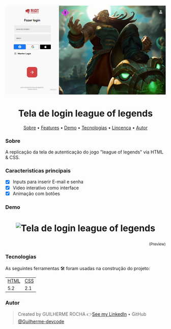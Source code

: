 <p align="center">
    <img alt="Readme" title="Readme GIF" src="screen.png" />
</p>

<h1 align="center">Tela de login league of legends</h1>

<p align="center">
    <a href="#sobre">Sobre</a> • 
    <a href="#features">Features</a> • 
    <a href="#demo">Demo</a> •  
    <a href="#tecnologias">Tecnologias</a> • 
    <a href="#licenca">Lincença</a> • 
    <a href="#autor">Autor</a> 
</p>

### Sobre

A replicação da tela de autenticação do jogo "league of legends" via HTML & CSS.

### Caracteristicas principais

- [x] Inputs para inserir E-mail e senha
- [x] Video interativo como interface
- [x] Animação com botões

### Demo
<h1 align="center">
    <img alt="Tela de login league of legends" title="Tela de login league of legends" src="./public/img/demo.gif" />
</h1>

<p align="right">
<sub>(Preview)</sub>
</p>

### Tecnologias

As seguintes ferramentas 🛠 foram usadas na construção do projeto:

<table>
    <tr>
        <td><a href="https://html.com/">HTML</a></td>
        <td><a href="https://www.w3schools.com/css/">CSS</a></td>
    </tr>
    <tr>
        <td>5.2</td>
        <td>2.1</td>
    </tr>
</table>

### Autor

> Created by GUILHERME ROCHA 👉[See my LinkedIn](https://www.linkedin.com/in/guilherme-rocha-7b3a69220/) • GitHub [@Guilherme-devcode](https://github.com/Guilherme-devcode)
